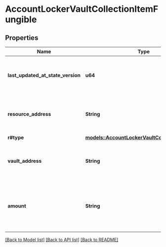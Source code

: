 # AccountLockerVaultCollectionItemFungible

## Properties

Name | Type | Description | Notes
------------ | ------------- | ------------- | -------------
**last_updated_at_state_version** | **u64** | The most recent state version underlying object was modified at. | 
**resource_address** | **String** | Bech32m-encoded human readable version of the address. | 
**r#type** | [**models::AccountLockerVaultCollectionItemType**](AccountLockerVaultCollectionItemType.md) |  | 
**vault_address** | **String** | Bech32m-encoded human readable version of the address. | 
**amount** | **String** | String-encoded decimal representing the amount of a related fungible resource. | 

[[Back to Model list]](../README.md#documentation-for-models) [[Back to API list]](../README.md#documentation-for-api-endpoints) [[Back to README]](../README.md)


